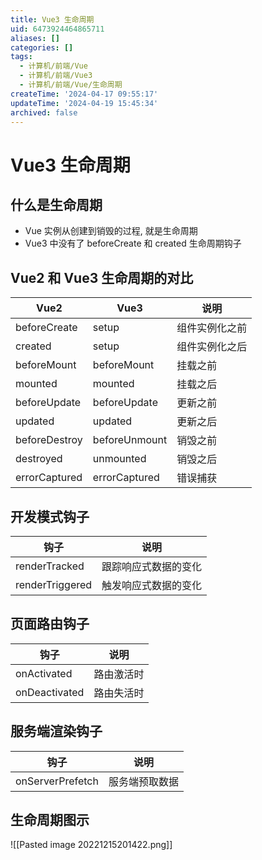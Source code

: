 ```yaml
---
title: Vue3 生命周期
uid: 6473924464865711
aliases: []
categories: []
tags:
  - 计算机/前端/Vue
  - 计算机/前端/Vue3
  - 计算机/前端/Vue/生命周期
createTime: '2024-04-17 09:55:17'
updateTime: '2024-04-19 15:45:34'
archived: false
---
```


# Vue3 生命周期

## 什么是生命周期

- Vue 实例从创建到销毁的过程, 就是生命周期
- Vue3 中没有了 beforeCreate 和 created 生命周期钩子

## Vue2 和 Vue3 生命周期的对比

| Vue2 | Vue3 | 说明 |
| --- | --- | --- |
| beforeCreate | setup |  组件实例化之前 |
| created | setup | 组件实例化之后 |
| beforeMount | beforeMount | 挂载之前 |
| mounted | mounted | 挂载之后 |
| beforeUpdate | beforeUpdate | 更新之前 |
| updated | updated | 更新之后 |
| beforeDestroy | beforeUnmount | 销毁之前 |
| destroyed | unmounted | 销毁之后 |
| errorCaptured | errorCaptured | 错误捕获 |

## 开发模式钩子

| 钩子 | 说明 |
| --- | --- |
| renderTracked | 跟踪响应式数据的变化 |
| renderTriggered | 触发响应式数据的变化 |

## 页面路由钩子

| 钩子 | 说明 |
| --- | --- |
| onActivated | 路由激活时 |
| onDeactivated | 路由失活时 |

## 服务端渲染钩子

| 钩子 | 说明 |
| --- | --- |
| onServerPrefetch | 服务端预取数据 |

## 生命周期图示

![[Pasted image 20221215201422.png]]
